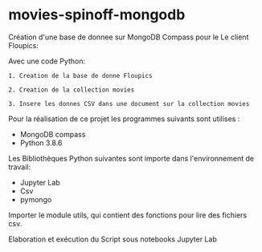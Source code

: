 # movies-spinoff-mongodb

Création d'une base de donnee sur MongoDB Compass pour le Le client Floupics:


Avec une code Python:

    1. Creation de la base de donne Floupics
    
    2. Creation de la collection movies 
    
    3. Insere les donnes CSV dans une document sur la collection movies

Pour la réalisation de ce projet les programmes suivants sont utilises :

   - MongoDB compass
   - Python 3.8.6

Les Bibliothèques Python suivantes sont importe dans l'environnement de travail:

   - Jupyter Lab
   - Csv
   - pymongo

Importer le module utils, qui contient des fonctions pour lire des fichiers csv.


Elaboration et exécution du Script sous notebooks Jupyter Lab

